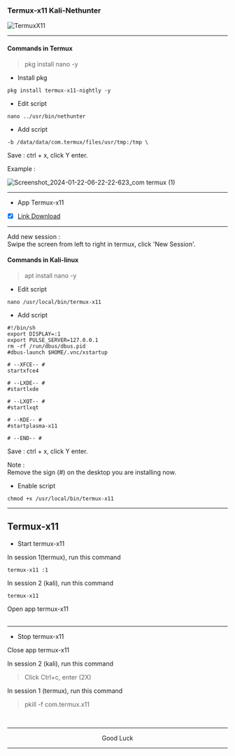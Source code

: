### Termux-x11 Kali-Nethunter

![TermuxX11](https://github.com/wahasa/Project/assets/69626847/07a7b273-7214-4a94-98b4-90b50b4720c0)

---
#### Commands in Termux
> pkg install nano -y

* Install pkg
```
pkg install termux-x11-nightly -y
```

* Edit script
```
nano ../usr/bin/nethunter
```

* Add script
```
-b /data/data/com.termux/files/usr/tmp:/tmp \
```

Save : ctrl + x, click Y enter.

Example :

![Screenshot_2024-01-22-06-22-22-623_com termux (1)](https://github.com/wahasa/Kali-Nethunter/assets/69626847/df77f931-29b4-460f-8eb9-6cc7b262e502)

---
* App Termux-x11

- [x] [Link Download](https://github.com/termux/termux-x11/releases)

---
Add new session :</br>
Swipe the screen from left to right in termux, click 'New Session'.

#### Commands in Kali-linux
> apt install nano -y

* Edit script
```
nano /usr/local/bin/termux-x11
```

* Add script
```
#!/bin/sh
export DISPLAY=:1
export PULSE_SERVER=127.0.0.1
rm -rf /run/dbus/dbus.pid
#dbus-launch $HOME/.vnc/xstartup

# --XFCE-- #
startxfce4

# --LXDE-- #
#startlxde

# --LXQT-- #
#startlxqt

# --KDE-- #
#startplasma-x11

# --END-- #
```

Save : ctrl + x, click Y enter.

Note :</br>
Remove the sign (#) on the desktop you are installing now.

* Enable script
```
chmod +x /usr/local/bin/termux-x11
```

---
## Termux-x11
* Start termux-x11

In session 1(termux), run this command
```
termux-x11 :1
```

In session 2 (kali), run this command
```
termux-x11
```

Open app termux-x11
</br></br>

---
* Stop termux-x11

Close app termux-x11

In session 2 (kali), run this command
> Click Ctrl+c, enter (2X)

In session 1 (termux), run this command
> pkill -f com.termux.x11
</br>

---
<p align="center">Good Luck</p>

---
